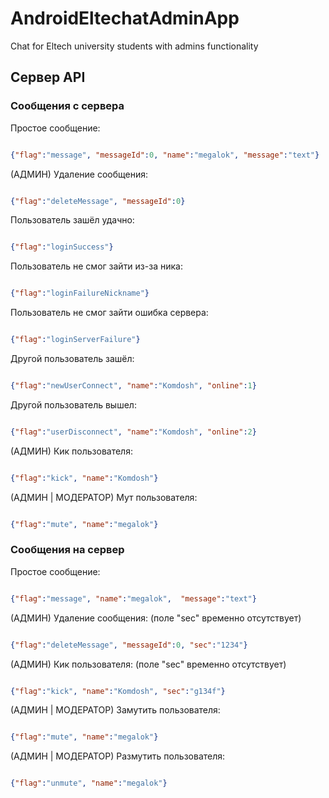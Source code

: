 # AndroidEltechatAdminApp
Chat for Eltech university students with admins functionality
## Сервер API
### Сообщения с сервера 

Простое сообщение: 
```JSON

{"flag":"message", "messageId":0, "name":"megalok", "message":"text"}
```

(АДМИН) Удаление сообщения:

```JSON

{"flag":"deleteMessage", "messageId":0}
```


Пользователь зашёл удачно:

```JSON

{"flag":"loginSuccess"}
```

Пользователь не смог зайти из-за ника:

```JSON

{"flag":"loginFailureNickname"}
```

Пользователь не смог зайти ошибка сервера:

```JSON

{"flag":"loginServerFailure"}
```

Другой пользователь зашёл:

```JSON

{"flag":"newUserConnect", "name":"Komdosh", "online":1}
```

Другой пользователь вышел:

```JSON

{"flag":"userDisconnect", "name":"Komdosh", "online":2}
```

(АДМИН) Кик пользователя:

```JSON

{"flag":"kick", "name":"Komdosh"}
```

(АДМИН | МОДЕРАТОР) Мут пользователя: 

```JSON

{"flag":"mute", "name":"megalok"}
```

### Сообщения на сервер 
Простое сообщение: 

```JSON

{"flag":"message", "name":"megalok",  "message":"text"} 
```

(АДМИН) Удаление сообщения: (поле "sec" временно отсутствует)

```JSON

{"flag":"deleteMessage", "messageId":0, "sec":"1234"}
```

(АДМИН) Кик пользователя: (поле "sec" временно отсутствует)

```JSON

{"flag":"kick", "name":"Komdosh", "sec":"g134f"}
```

(АДМИН | МОДЕРАТОР) Замутить пользователя: 

```JSON

{"flag":"mute", "name":"megalok"}
```

(АДМИН | МОДЕРАТОР) Размутить пользователя: 

```JSON

{"flag":"unmute", "name":"megalok"}
